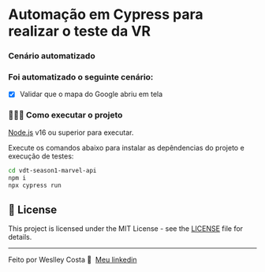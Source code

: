# Automação em Cypress para realizar o teste da VR


### Cenário automatizado

### Foi automatizado o seguinte cenário:

- [X] Validar que o mapa do Google abriu em tela


### 👨🏻‍💻 Como executar o projeto

[Node.js](https://nodejs.org/) v16 ou superior para executar.

Execute os comandos abaixo para instalar as depêndencias do projeto e execução de testes:

```sh
cd vdt-season1-marvel-api
npm i
npx cypress run
```

## 📝 License

This project is licensed under the MIT License - see the [LICENSE](LICENSE) file for details.

---

Feito por Weslley Costa 👋 &nbsp;[Meu linkedin](https://www.linkedin.com/in/weslley-costa-4831a516b/)

